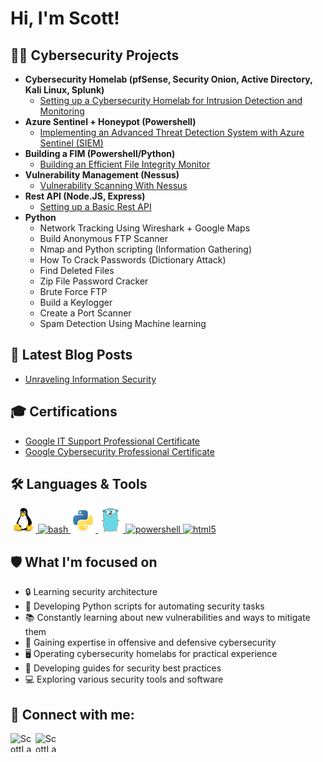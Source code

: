 <h1>Hi, I'm Scott! </h1>

<h2>👨‍💻 Cybersecurity Projects</h2>

- <b>Cybersecurity Homelab (pfSense, Security Onion, Active Directory, Kali Linux, Splunk)</b>
  - [Setting up a Cybersecurity Homelab for Intrusion Detection and Monitoring](https://www.staticsquid.com/blog/setting-up-a-cybersecurity-homelab-for-intrusion-detection-and-monitoring)
- <b>Azure Sentinel + Honeypot (Powershell)</b>
  - [Implementing an Advanced Threat Detection System with Azure Sentinel (SIEM)](https://www.staticsquid.com/blog/implementing-an-advanced-threat-detection-system-with-azure-sentinel-(siem))
- <b>Building a FIM (Powershell/Python)</b>
  - [Building an Efficient File Integrity Monitor](https://www.staticsquid.com/blog/building-an-efficient-file-integrity-monitor)
- <b>Vulnerability Management (Nessus)</b>
  - [Vulnerability Scanning With Nessus](https://www.staticsquid.com/blog/vulnerability-scanning-with-nessus)
- <b>Rest API (Node.JS, Express)</b>
  - [Setting up a Basic Rest API](https://www.staticsquid.com/blog/setting-up-a-basic-rest-api) 
- <b>Python</b>
  - Network Tracking Using Wireshark + Google Maps
  - Build Anonymous FTP Scanner
  - Nmap and Python scripting (Information Gathering)
  - How To Crack Passwords (Dictionary Attack)
  - Find Deleted Files
  - Zip File Password Cracker
  - Brute Force FTP
  - Build a Keylogger
  - Create a Port Scanner
  - Spam Detection Using Machine learning


<h2>📝 Latest Blog Posts</h2>

- [Unraveling Information Security](https://www.staticsquid.com/blog/unraveling-information-security)

## 🎓 Certifications

- [Google IT Support Professional Certificate](https://www.coursera.org/account/accomplishments/professional-cert/JB7AHWAEP7WZ)
- [Google Cybersecurity Professional Certificate](https://www.coursera.org/account/accomplishments/professional-cert/5BGHA2L3MVBE)

## 🛠️ Languages & Tools

<p align="left"> 
  <a href="https://www.linux.org/" target="_blank" rel="noreferrer"> <img src="https://raw.githubusercontent.com/devicons/devicon/master/icons/linux/linux-original.svg" alt="linux" width="40" height="40"/> </a> 
  <a href="https://www.gnu.org/software/bash/" target="_blank" rel="noreferrer"> <img src="https://www.vectorlogo.zone/logos/gnu_bash/gnu_bash-icon.svg" alt="bash" width="40" height="40"/> </a>
  <a href="https://www.python.org" target="_blank" rel="noreferrer"> <img src="https://raw.githubusercontent.com/devicons/devicon/master/icons/python/python-original.svg" alt="python" width="40" height="40"/> </a> 
  <a href="https://golang.org" target="_blank" rel="noreferrer"> <img src="https://raw.githubusercontent.com/devicons/devicon/master/icons/go/go-original.svg" alt="go" width="40" height="40"/> </a>
  <a href="https://learn.microsoft.com/en-us/powershell/" target="_blank" rel="noreferrer"> <img src="https://github.com/actions/starter-workflows/blob/main/icons/powershell.svg" alt="powershell" width="40" height="40"/> </a> 
  <a href="https://html.com/html5/" target="_blank" rel="noreferrer"> <img src="https://www.vectorlogo.zone/logos/w3_html5/w3_html5-icon.svg" alt="html5" width="40" height="40"/> </a> 
</p>

## 🛡️ What I'm focused on

- 🔒 Learning security architecture
- 🐍 Developing Python scripts for automating security tasks
- 📚 Constantly learning about new vulnerabilities and ways to mitigate them
- 🧠 Gaining expertise in offensive and defensive cybersecurity
- 🖥️ Operating cybersecurity homelabs for practical experience
- 📘 Developing guides for security best practices
- 💻 Exploring various security tools and software

<h2> 🤳 Connect with me:</h2>

[<img align="left" alt="ScottLavares | LinkedIn" height="30" width="40" src="https://raw.githubusercontent.com/rahuldkjain/github-profile-readme-generator/master/src/images/icons/Social/linked-in-alt.svg" />][linkedin]
[<img align="left" alt="ScottLavares | Instagram" height="30" width="40" src="https://raw.githubusercontent.com/rahuldkjain/github-profile-readme-generator/master/src/images/icons/Social/instagram.svg" />][instagram]


[instagram]: https://www.instagram.com/scottlavares/
[linkedin]: https://www.linkedin.com/in/scottlavares/
[gmail]: mailto:scottlavares@gmail.com


<!--
**scottlavares/scottlavares** is a ✨ _special_ ✨ repository because its `README.md` (this file) appears on your GitHub profile.

Here are some ideas to get you started:

- 🔭 I’m currently working on ...
- 🌱 I’m currently learning ...
- 👯 I’m looking to collaborate on ...
- 🤔 I’m looking for help with ...
- 💬 Ask me about ...
- 📫 How to reach me: ...
- 😄 Pronouns: ...
- ⚡ Fun fact: ...
-->
